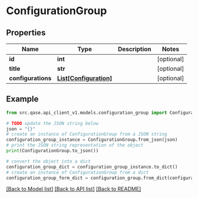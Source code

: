 # ConfigurationGroup


## Properties

Name | Type | Description | Notes
------------ | ------------- | ------------- | -------------
**id** | **int** |  | [optional] 
**title** | **str** |  | [optional] 
**configurations** | [**List[Configuration]**](Configuration.md) |  | [optional] 

## Example

```python
from src.qase.api_client_v1.models.configuration_group import ConfigurationGroup

# TODO update the JSON string below
json = "{}"
# create an instance of ConfigurationGroup from a JSON string
configuration_group_instance = ConfigurationGroup.from_json(json)
# print the JSON string representation of the object
print(ConfigurationGroup.to_json())

# convert the object into a dict
configuration_group_dict = configuration_group_instance.to_dict()
# create an instance of ConfigurationGroup from a dict
configuration_group_form_dict = configuration_group.from_dict(configuration_group_dict)
```
[[Back to Model list]](../README.md#documentation-for-models) [[Back to API list]](../README.md#documentation-for-api-endpoints) [[Back to README]](../README.md)


